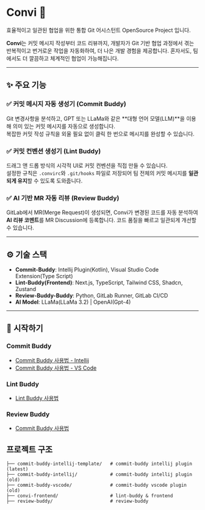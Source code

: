 # Convi 🧩
효율적이고 일관된 협업을 위한 통합 Git 어시스턴트 OpenSource Project 입니다.

**Convi**는 커밋 메시지 작성부터 코드 리뷰까지, 개발자가 Git 기반 협업 과정에서 겪는 반복적이고 번거로운 작업을 자동화하여, 더 나은 개발 경험을 제공합니다. 혼자서도, 팀에서도 더 깔끔하고 체계적인 협업이 가능해집니다.

---

## ✨ 주요 기능

### ✅ 커밋 메시지 자동 생성기 (Commit Buddy)
Git 변경사항을 분석하고, GPT 또는 LLaMa와 같은 **대형 언어 모델(LLM)**을 이용해 의미 있는 커밋 메시지를 자동으로 생성합니다.  
복잡한 커밋 작성 규칙을 외울 필요 없이 클릭 한 번으로 메시지를 완성할 수 있습니다.

### ✅ 커밋 컨벤션 생성기 (Lint Buddy)
드래그 앤 드롭 방식의 시각적 UI로 커밋 컨벤션을 직접 만들 수 있습니다.  
설정한 규칙은 `.convirc`와 `.git/hooks` 파일로 저장되어 팀 전체의 커밋 메시지를 **일관되게 유지**할 수 있도록 도와줍니다.

### ✅ AI 기반 MR 자동 리뷰 (Review Buddy)
GitLab에서 MR(Merge Request)이 생성되면, Convi가 변경된 코드를 자동 분석하여  
**AI 리뷰 코멘트**를 MR Discussion에 등록합니다. 코드 품질을 빠르고 일관되게 개선할 수 있습니다.

---

## ⚙️ 기술 스택

- **Commit-Buddy**: Intellij Plugin(Kotlin), Visual Studio Code Extension(Type Script)
- **Lint-Buddy(Frontend)**: Next.js, TypeScript, Tailwind CSS, Shadcn, Zustand
- **Review-Buddy-Buddy**: Python, GitLab Runner, GitLab CI/CD
- **AI Model**: LLaMa(LLaMa 3.2) | OpenAI(Gpt-4)

---

## 🚀 시작하기

### Commit Buddy
- [Commit Buddy 사용법 - Intellij](https://convi.my/commit-buddy/intellij)
- [Commit Buddy 사용법 - VS Code](https://convi.my/commit-buddy/VSCode) 

### Lint Buddy
- [Lint Buddy 사용법](https://convi.my/lint-buddy/manual)

### Review Buddy
- [Commit Buddy 사용법](https://convi.my/review-buddy/how-to-use)

## 프로젝트 구조
```shell
├── commit-buddy-intellij-template/   # commit-buddy intellij plugin (latest)
├── commit-buddy-intellij/            # commit-buddy intellij plugin (old)
├── commit-buddy-vscode/              # commit-buddy vscode plugin (old)
├── convi-frontend/                   # lint-buddy & frontend 
├── review-buddy/                     # review-buddy
```